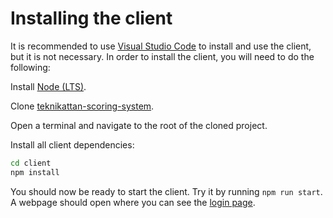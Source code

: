 # Installing the client

It is recommended to use [Visual Studio Code](https://code.visualstudio.com/) to install and use the client, but it is not necessary.
In order to install the client, you will need to do the following:

Install [Node (LTS)](https://nodejs.org/en/).

Clone [teknikattan-scoring-system](https://gitlab.liu.se/tddd96-grupp11/teknikattan-scoring-system).

Open a terminal and navigate to the root of the cloned project.

Install all client dependencies:

```bash
cd client
npm install
```

You should now be ready to start the client.
Try it by running `npm run start`.
A webpage should open where you can see the [login page](../user_manual/login.md).
